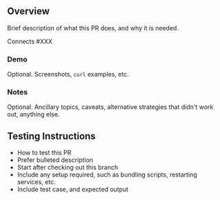 ## Overview

Brief description of what this PR does, and why it is needed.

Connects #XXX

### Demo

Optional. Screenshots, `curl` examples, etc.

### Notes

Optional. Ancillary topics, caveats, alternative strategies that didn't work out, anything else.

## Testing Instructions

* How to test this PR
* Prefer bulleted description
* Start after checking out this branch
* Include any setup required, such as bundling scripts, restarting services, etc.
* Include test case, and expected output
